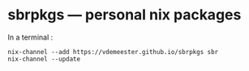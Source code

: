 # sbrpkgs — personal nix packages

In a terminal :

	nix-channel --add https://vdemeester.github.io/sbrpkgs sbr
	nix-channel --update
